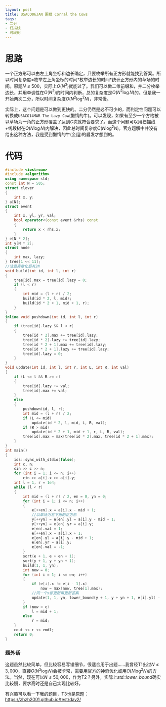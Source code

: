 ```yaml
---
layout: post
title: USACO06JAN 围栏 Corral the Cows
tags:
- 二分
- 扫描线
- 线段树
---
```


# 思路

一个正方形可以由左上角坐标和边长确定，只要枚举所有正方形就能找到答案。所以时间复杂度=枚举左上角坐标的时间\*枚举边长的时间\*统计正方形内的草场的时间。原题$N\le500$，实际上$O(N^3)$就能过了。我们可以做二维前缀和，并二分枚举边长，并用单调性在$O(N^2)$的时间内判断，总的复杂度是$O(N^2\log N)$的。但是我一开始两次二分，所以时间复杂度$O(N^2\log^2N)$，非常慢。

<!-- more -->

实际上，这个问题是可以做到更快的。二分仍然是必不可少的，而判定性问题可以转换成`USACO14MAR The Lazy Cow`(懒惰的牛)。可以发现，如果有至少一个方格被以草场为一角的正方形覆盖了达到$C$次就符合要求了。而这个问题可以用扫描线+线段树在$O(N\log N)$内解决，因此总时间复杂度$O(N\log^2N)$。官方题解中并没有给出这种方法，我是受到懒惰的牛(金组)的启发才想到的。

# 代码

```cpp
#include <iostream>
#include <algorithm>
using namespace std;
const int N = 505;
struct clover
{
	int x, y;
} a[N];
struct event
{
	int x, yl, yr, val;
	bool operator<(const event &rhs) const
	{
		return x < rhs.x;
	}
} e[N * 2];
int y[N * 2];
struct node
{
	int max, lazy;
} tree[1 << 11];
//注意离散化后有2N
void build(int id, int l, int r)
{
	tree[id].max = tree[id].lazy = 0;
	if (l < r)
	{
		int mid = (l + r) / 2;
		build(id * 2, l, mid);
		build(id * 2 + 1, mid + 1, r);
	}
}
inline void pushdown(int id, int l, int r)
{
	if (tree[id].lazy && l < r)
	{
		tree[id * 2].max += tree[id].lazy;
		tree[id * 2].lazy += tree[id].lazy;
		tree[id * 2 + 1].max += tree[id].lazy;
		tree[id * 2 + 1].lazy += tree[id].lazy;
		tree[id].lazy = 0;
	}
}
void update(int id, int l, int r, int L, int R, int val)
{
	if (L <= l && R >= r)
	{
		tree[id].lazy += val;
		tree[id].max += val;
	}
	else
	{
		pushdown(id, l, r);
		int mid = (l + r) / 2;
		if (L <= mid)
			update(id * 2, l, mid, L, R, val);
		if (R > mid)
			update(id * 2 + 1, mid + 1, r, L, R, val);
		tree[id].max = max(tree[id * 2].max, tree[id * 2 + 1].max);
	}
}
int main()
{
	ios::sync_with_stdio(false);
	int c, n;
	cin >> c >> n;
	for (int i = 1; i <= n; i++)
		cin >> a[i].x >> a[i].y;
	int l = 1, r = 1e4;
	while (l < r)
	{
		int mid = (l + r) / 2, en = 0, yn = 0;
		for (int i = 1; i <= n; i++)
		{
			e[++en].x = a[i].x - mid + 1;
			//以草场为右下角的正方形
			y[++yn] = e[en].yl = a[i].y - mid + 1;
			y[++yn] = e[en].yr = a[i].y;
			e[en].val = 1;
			e[++en].x = a[i].x + 1;
			e[en].yl = a[i].y - mid + 1;
			e[en].yr = a[i].y;
			e[en].val = -1;
		}
		sort(e + 1, e + en + 1);
		sort(y + 1, y + yn + 1);
		build(1, 1, yn);
		int now = 0;
		for (int i = 1; i <= en; i++)
		{
			if (e[i].x != e[i - 1].x)
				now = max(now, tree[1].max);
			//同一个x都更新再更新答案
			update(1, 1, yn, lower_bound(y + 1, y + yn + 1, e[i].yl) - y, lower_bound(y + 1, y + yn + 1, e[i].yr) - y, e[i].val);
		}
		if (now < c)
			l = mid + 1;
		else
			r = mid;
	}
	cout << r << endl;
	return 0;
}
```

### 题外话

这题虽然比较简单，但比较容易写错细节，很适合用于出题……我曾经T1出过$N\le3,000$，直接$O(N^2\log N)$会被卡常，需要用官方的神奇优化或用$O(N\log^2N)$的方法。当然，现在可以$N\le50,000$，作为T2？另外，实际上*std::lower_bound*确实比较慢，要求高时还是自己实现比较好。

有兴趣可以看一下我的题目，T3也是原题：https://zhzh2001.github.io/test/day2/

